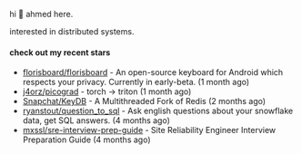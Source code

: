 hi 👋 ahmed here.

interested in distributed systems.

#### check out my recent stars

- [florisboard/florisboard](https://github.com/florisboard/florisboard) - An open-source keyboard for Android which respects your privacy. Currently in early-beta. (1 month ago)
- [j4orz/picograd](https://github.com/j4orz/picograd) - torch -&gt; triton (1 month ago)
- [Snapchat/KeyDB](https://github.com/Snapchat/KeyDB) - A Multithreaded Fork of Redis (2 months ago)
- [ryanstout/question_to_sql](https://github.com/ryanstout/question_to_sql) - Ask english questions about your snowflake data, get SQL answers. (4 months ago)
- [mxssl/sre-interview-prep-guide](https://github.com/mxssl/sre-interview-prep-guide) - Site Reliability Engineer Interview Preparation Guide (4 months ago)

